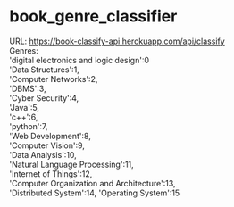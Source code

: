 # book_genre_classifier
URL: https://book-classify-api.herokuapp.com/api/classify    
Genres:  
'digital electronics and logic design':0   
'Data Structures':1,   
'Computer Networks':2,   
'DBMS':3,   
'Cyber Security':4,  
'Java':5,  
'c++':6,  
'python':7,   
'Web Development':8,   
'Computer Vision':9,   
'Data Analysis':10,    
'Natural Language Processing':11,           
'Internet of Things':12,   
'Computer Organization and Architecture':13,   
'Distributed System':14, 'Operating System':15    
